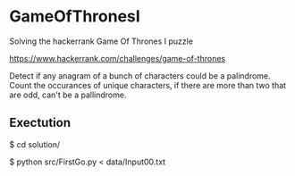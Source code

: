 # GameOfThronesI

Solving the hackerrank Game Of Thrones I puzzle

https://www.hackerrank.com/challenges/game-of-thrones

Detect if any anagram of a bunch of characters could be a palindrome. Count the occurances of unique characters, if there 
are more than two that are odd, can't be a pallindrome.

## Exectution

$ cd solution/

$ python src/FirstGo.py < data/Input00.txt

